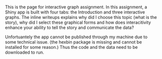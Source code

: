 



This is the page for interactive graph assignment. In this assignment, a Shiny app is built with four tabs: the Introduction and three interactive graphs. The inline writeups explains why did I choose this topic (what is the story), why did I select these graphical forms  and how does interacitivity enhance your ability to tell the story and communicate the data?


Unfortuantely the app cannot be published through my machine due to some technical issue. (the hexbin package is missing and cannot be installed for some reason.) Thus the code and the data need to be downloaded to run. 
